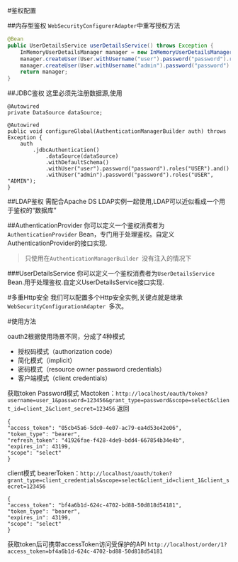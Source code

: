 #鉴权配置

##内存型鉴权
`WebSecurityConfigurerAdapter`中重写授权方法
```java
@Bean
public UserDetailsService userDetailsService() throws Exception {
	InMemoryUserDetailsManager manager = new InMemoryUserDetailsManager();
	manager.createUser(User.withUsername("user").password("password").roles("USER").build());
	manager.createUser(User.withUsername("admin").password("password").roles("USER","ADMIN").build());
	return manager;
}
```
##JDBC鉴权
这里必须先注册数据源,使用
```$xslt
@Autowired
private DataSource dataSource;

@Autowired
public void configureGlobal(AuthenticationManagerBuilder auth) throws Exception {
	auth
		.jdbcAuthentication()
			.dataSource(dataSource)
			.withDefaultSchema()
			.withUser("user").password("password").roles("USER").and()
			.withUser("admin").password("password").roles("USER", "ADMIN");
}
```

##LDAP鉴权
需配合Apache DS LDAP实例一起使用,LDAP可以近似看成一个用于鉴权的“数据库”

##AuthenticationProvider
你可以定义一个鉴权消费者为`AuthenticationProvider` Bean，专门用于处理鉴权。自定义AuthenticationProvider的接口实现. 
> 只使用在`AuthenticationManagerBuilder `没有注入的情况下

###UserDetailsService
你可以定义一个鉴权消费者为`UserDetailsService` Bean.用于处理鉴权.自定义UserDetailsService接口实现.

#多重Http安全
我们可以配置多个Http安全实例,关键点就是继承`WebSecurityConfigurationAdapter `多次。



#使用方法

oauth2根据使用场景不同，分成了4种模式

- 授权码模式（authorization code）
- 简化模式（implicit）
- 密码模式（resource owner password credentials）
- 客户端模式（client credentials）

获取token 
Password模式 Mactoken：`http://localhost/oauth/token?username=user_1&password=123456&grant_type=password&scope=select&client_id=client_2&client_secret=123456`
返回
```
{
"access_token": "05cb45a6-5dc0-4e07-ac79-ea4d53e42e06",
"token_type": "bearer",
"refresh_token": "41926fae-f428-4de9-bdd4-667854b34e4b",
"expires_in": 43199,
"scope": "select"
}
```
client模式  bearerToken：`http://localhost/oauth/token?grant_type=client_credentials&scope=select&client_id=client_1&client_secret=123456`
```
{
"access_token": "bf4a6b1d-624c-4702-bd88-50d818d54181",
"token_type": "bearer",
"expires_in": 43199,
"scope": "select"
}
```

获取token后可携带accessToken访问受保护的API
`http://localhost/order/1?access_token=bf4a6b1d-624c-4702-bd88-50d818d54181`